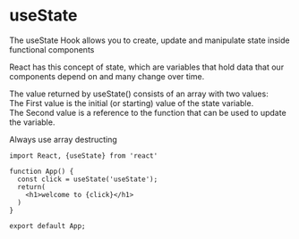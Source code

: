 <div>
  <h1>useState</h1>
  <p>The useState Hook allows you to create, update and manipulate state inside functional components</p>
  <p>React has this concept of state, which are variables that hold data that our components depend on and many change over time.</p>
  <p>The value returned by useState() consists of an array with two values:
    <br/>The First value is the initial (or starting) value of the state variable.
    <br/>The Second value is a reference to the function that can be used to update the variable.</p>
  <p>Always use array destructing 
</div>

```
import React, {useState} from 'react'

function App() {
  const click = useState('useState');
  return(
    <h1>welcome to {click}</h1>
  )
}

export default App;
```
